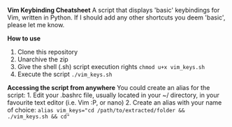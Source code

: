 **Vim Keybinding Cheatsheet**
A script that displays 'basic' keybindings for Vim, written in Python. If I should add any other shortcuts you deem 'basic', please let me know.

**How to use**
1. Clone this repository
2. Unarchive the zip
3. Give the shell (.sh) script execution rights ```chmod u+x vim_keys.sh``` 
4. Execute the script ```./vim_keys.sh```

**Accessing the script from anywhere**
You could create an alias for the script:
    1. Edit your .bashrc file, usually located in your ~/ directory, in your favourite text editor (i.e. Vim :P, or nano)
    2. Create an alias with your name of choice: ```alias vim_keys="cd /path/to/extracted/folder && ./vim_keys.sh && cd"```
